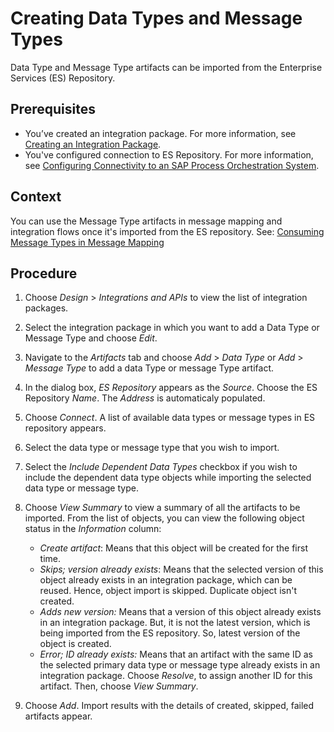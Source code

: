 <!-- loiod5bbbeea37c9401b8e635e8fd2fdad36 -->

# Creating Data Types and Message Types

Data Type and Message Type artifacts can be imported from the Enterprise Services \(ES\) Repository.



<a name="loiod5bbbeea37c9401b8e635e8fd2fdad36__prereq_tcl_g2x_3xb"/>

## Prerequisites

-   You’ve created an integration package. For more information, see [Creating an Integration Package](creating-an-integration-package-9126d79.md).
-   You've configured connection to ES Repository. For more information, see [Configuring Connectivity to an SAP Process Orchestration System](IntegrationSettings/configuring-connectivity-to-an-sap-process-orchestration-system-8c36fd2.md).



## Context

You can use the Message Type artifacts in message mapping and integration flows once it's imported from the ES repository. See: [Consuming Message Types in Message Mapping](consuming-message-types-in-message-mapping-34f6345.md)



## Procedure

1.  Choose *Design* \> *Integrations and APIs* to view the list of integration packages.

2.  Select the integration package in which you want to add a Data Type or Message Type and choose *Edit*.

3.  Navigate to the *Artifacts* tab and choose *Add* \> *Data Type* or *Add* \> *Message Type* to add a data Type or message Type artifact.

4.  In the dialog box, *ES Repository* appears as the *Source*. Choose the ES Repository *Name*. The *Address* is automaticaly populated.

5.  Choose *Connect*. A list of available data types or message types in ES repository appears.

6.  Select the data type or message type that you wish to import.

7.  Select the *Include Dependent Data Types* checkbox if you wish to include the dependent data type objects while importing the selected data type or message type.

8.  Choose *View Summary* to view a summary of all the artifacts to be imported. From the list of objects, you can view the following object status in the *Information* column:

    -   *Create artifact*: Means that this object will be created for the first time.
    -   *Skips; version already exists*: Means that the selected version of this object already exists in an integration package, which can be reused. Hence, object import is skipped. Duplicate object isn't created.
    -   *Adds new version:* Means that a version of this object already exists in an integration package. But, it is not the latest version, which is being imported from the ES repository. So, latest version of the object is created.
    -   *Error; ID already exists:* Means that an artifact with the same ID as the selected primary data type or message type already exists in an integration package. Choose *Resolve*, to assign another ID for this artifact. Then, choose *View Summary*.

9.  Choose *Add*. Import results with the details of created, skipped, failed artifacts appear.


